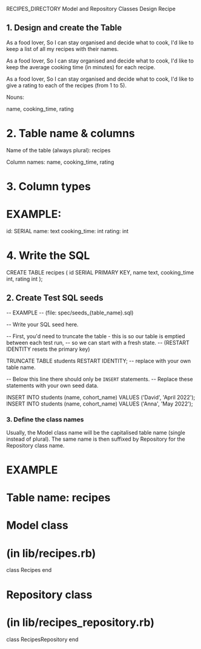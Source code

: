 RECIPES_DIRECTORY Model and Repository Classes Design Recipe

## 1. Design and create the Table

As a food lover,
So I can stay organised and decide what to cook,
I'd like to keep a list of all my recipes with their names.

As a food lover,
So I can stay organised and decide what to cook,
I'd like to keep the average cooking time (in minutes) for each recipe.

As a food lover,
So I can stay organised and decide what to cook,
I'd like to give a rating to each of the recipes (from 1 to 5).


Nouns:

name, cooking_time, rating 

# 2. Table name & columns 

Name of the table (always plural): recipes 

Column names: name, cooking_time, rating 

# 3. Column types 

# EXAMPLE:

id: SERIAL
name: text
cooking_time: int
rating: int 

# 4. Write the SQL 


CREATE TABLE recipes (
  id SERIAL PRIMARY KEY,
  name text,
  cooking_time int,
  rating int
);


## 2. Create Test SQL seeds

-- EXAMPLE
-- (file: spec/seeds_{table_name}.sql)

-- Write your SQL seed here. 

-- First, you'd need to truncate the table - this is so our table is emptied between each test run,
-- so we can start with a fresh state.
-- (RESTART IDENTITY resets the primary key)

TRUNCATE TABLE students RESTART IDENTITY; -- replace with your own table name.

-- Below this line there should only be `INSERT` statements.
-- Replace these statements with your own seed data.

INSERT INTO students (name, cohort_name) VALUES ('David', 'April 2022');
INSERT INTO students (name, cohort_name) VALUES ('Anna', 'May 2022');

### 3. Define the class names 

Usually, the Model class name will be the capitalised table name (single instead of plural). The same name is then suffixed by Repository for the Repository class name.

# EXAMPLE
# Table name: recipes

# Model class
# (in lib/recipes.rb)
class Recipes
end

# Repository class
# (in lib/recipes_repository.rb)
class RecipesRepository
end